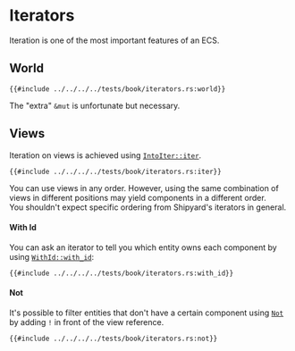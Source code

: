 # Iterators

Iteration is one of the most important features of an ECS.

## World

```rust, noplaypen
{{#include ../../../../tests/book/iterators.rs:world}}
```

The "extra" `&mut` is unfortunate but necessary.

## Views

Iteration on views is achieved using [`IntoIter::iter`](https://docs.rs/shipyard/latest/shipyard/trait.IntoIter.html#tymethod.iter).

```rust, noplaypen
{{#include ../../../../tests/book/iterators.rs:iter}}
```

You can use views in any order. However, using the same combination of views in different positions may yield components in a different order.  
You shouldn't expect specific ordering from Shipyard's iterators in general.

#### With Id

You can ask an iterator to tell you which entity owns each component by using [`WithId::with_id`](https://docs.rs/shipyard/latest/shipyard/trait.IntoWithId.html#method.with_id):

```rust, noplaypen
{{#include ../../../../tests/book/iterators.rs:with_id}}
```

#### Not

It's possible to filter entities that don't have a certain component using [`Not`](https://docs.rs/shipyard/latest/shipyard/struct.Not.html) by adding `!` in front of the view reference.

```rust, noplaypen
{{#include ../../../../tests/book/iterators.rs:not}}
```
